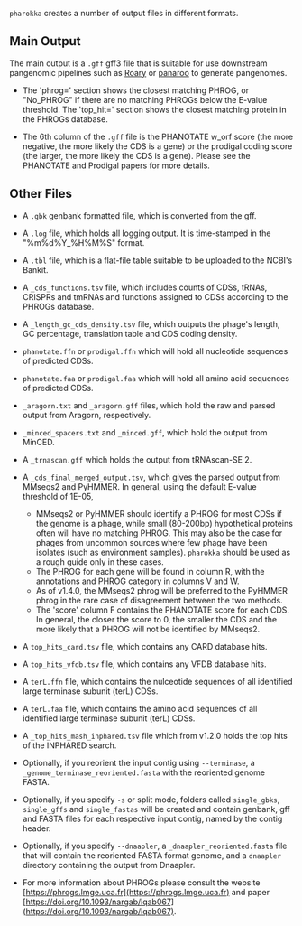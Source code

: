 `pharokka` creates a number of output files in different formats.

Main Output
----------
The main output is a `.gff` gff3 file that is suitable for use downstream pangenomic pipelines such as [Roary](https://sanger-pathogens.github.io/Roary/) or [panaroo](https://doi.org/10.1186/s13059-020-02090-4) to generate pangenomes.

* The 'phrog=' section shows the closest matching PHROG, or "No_PHROG" if there are no matching PHROGs below the E-value threshold. The 'top_hit=' section shows the closest matching protein in the PHROGs database.

* The 6th column of the `.gff` file is the PHANOTATE w_orf score (the more negative, the more likely the CDS is a gene) or the prodigal coding score (the larger, the more likely the CDS is a gene). Please see the PHANOTATE and Prodigal papers for more details.

Other Files
------
* A `.gbk` genbank formatted file, which is converted from the gff. 

* A `.log` file, which holds all logging output. It is time-stamped in the "%m%d%Y_%H%M%S" format.

* A `.tbl` file, which is a flat-file table suitable to be uploaded to the NCBI's Bankit.

* A `_cds_functions.tsv` file, which includes counts of CDSs, tRNAs, CRISPRs and tmRNAs and functions assigned to CDSs according to the PHROGs database.

* A `_length_gc_cds_density.tsv` file, which outputs the phage's length, GC percentage, translation table and CDS coding density.

* `phanotate.ffn` or `prodigal.ffn` which will hold all nucleotide sequences of predicted CDSs.

* `phanotate.faa` or `prodigal.faa` which will hold all amino acid sequences of predicted CDSs.

* `_aragorn.txt` and `_aragorn.gff` files, which hold the raw and parsed output from Aragorn, respectively.

* `_minced_spacers.txt` and `_minced.gff`, which hold the output from MinCED.

* A `_trnascan.gff` which holds the output from tRNAscan-SE 2.

* A `_cds_final_merged_output.tsv`, which gives the parsed output from MMseqs2 and PyHMMER. In general, using the default E-value threshold of 1E-05, 
    * MMseqs2 or PyHMMER should identify a PHROG for most CDSs if the genome is a phage, while small (80-200bp) hypothetical proteins often will have no matching PHROG. This may also be the case for phages from uncommon sources where few phage have been isolates (such as environment samples).  `pharokka` should be used as a rough guide only in these cases. 
    * The PHROG for each gene will be found in column R, with the annotations and PHROG category in columns V and W. 
    * As of v1.4.0, the MMseqs2 phrog will be preferred to the PyHMMER phrog in the rare case of disagreement between the two methods. 
    * The 'score' column F contains the PHANOTATE score for each CDS. In general, the closer the score to 0, the smaller the CDS and the more likely that a PHROG will not be identified by MMseqs2.

* A `top_hits_card.tsv` file, which contains any CARD database hits.

* A `top_hits_vfdb.tsv` file, which contains any VFDB database hits.

* A `terL.ffn` file, which contains the nulceotide sequences of all identified large terminase subunit (terL) CDSs.

* A `terL.faa` file, which contains the amino acid sequences of all identified large terminase subunit (terL) CDSs.

* A `_top_hits_mash_inphared.tsv` file which from v1.2.0 holds the top hits of the INPHARED search.

* Optionally, if you reorient the input contig using `--terminase`, a `_genome_terminase_reoriented.fasta` with the reoriented genome FASTA.

* Optionally, if you specify `-s` or split mode, folders called `single_gbks`, `single_gffs` and `single_fastas` will be created and contain genbank, gff and FASTA files for each respective input contig, named by the contig header. 

* Optionally, if you specify `--dnaapler`, a `_dnaapler_reoriented.fasta` file that will contain the reoriented FASTA format genome, and a `dnaapler` directory containing the output from Dnaapler.

* For more information about PHROGs please consult the website [https://phrogs.lmge.uca.fr](https://phrogs.lmge.uca.fr) and paper [https://doi.org/10.1093/nargab/lqab067](https://doi.org/10.1093/nargab/lqab067).
